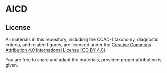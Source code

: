 # AICD

## License

All materials in this repository, including the CCAD-1 taxonomy, diagnostic criteria, and related figures, are licensed under the [Creative Commons Attribution 4.0 International License (CC BY 4.0)](https://creativecommons.org/licenses/by/4.0/).

You are free to share and adapt the materials, provided proper attribution is given.
